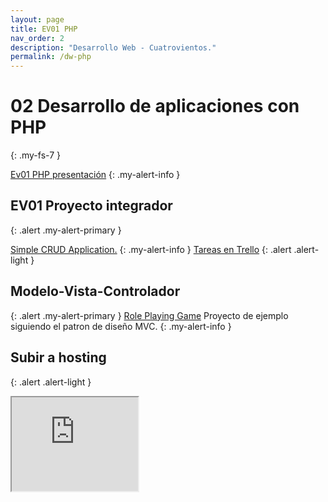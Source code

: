 ```yaml
---
layout: page
title: EV01 PHP
nav_order: 2
description: "Desarrollo Web - Cuatrovientos."
permalink: /dw-php
---
```


# 02 Desarrollo de aplicaciones con PHP
{: .my-fs-7 }

[Ev01 PHP presentación](https://drive.google.com/file/d/1EYHC5hpWrwXIuhnzCktKSiFn8ut15B2Z/view?usp=sharing)
{: .my-alert-info }

## EV01 Proyecto integrador 
{: .alert .my-alert-primary }

[Simple CRUD Application.](https://drive.google.com/file/d/1bgpySuPrt_O6rmpu9msJ12SuAuTRqVFs/view?usp=sharing)
{: .my-alert-info }
[Tareas en Trello](https://trello.com/b/KTdKzEUx)
{: .alert .alert-light }

## Modelo-Vista-Controlador 
{: .alert .my-alert-primary }
[Role Playing Game](https://drive.google.com/file/d/1DRNN61d35hXR9w9srmtOdAHbUGGOnrZ8/view?usp=sharing) Proyecto de ejemplo siguiendo el patron de diseño MVC.
{: .my-alert-info }


## Subir a hosting
{: .alert .alert-light }
<iframe src="https://drive.google.com/file/d/1Ig7OCleBu3MQWhjpkJSIEj0TYS_orTbt/preview" width="40%"></iframe>



